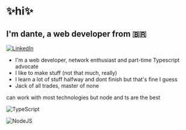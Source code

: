 # ✨hi✨

## I'm dante, a web developer from 🇧🇷

[![LinkedIn](https://img.shields.io/badge/-LinkedIn-000000?style=flat&logo=linkedin&logoColor=white)](https://www.linkedin.com/in/cdante)

- I'm a web developer, network enthusiast and part-time Typescript advocate
- I like to make stuff (not that much, really)
- I learn a lot of stuff halfway and dont finish but that's fine I guess
- Jack of all trades, master of none

can work with most technologies but node and ts are the best

![TypeScript](https://img.shields.io/badge/-TypeScript-F7DF1E?style=flat&logo=typescript&logoColor=000000)

![NodeJS](https://img.shields.io/badge/-Node.js-white?style=flat&logo=node.js&logoColor=339933)

<!---
carloscdante/carloscdante is a ✨ special ✨ repository because its `README.md` (this file) appears on your GitHub profile.
You can click the Preview link to take a look at your changes.
--->
